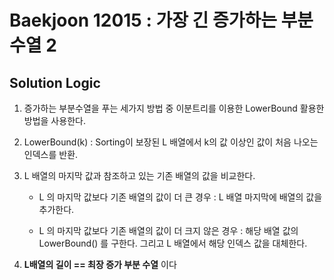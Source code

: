 # Baekjoon 12015 : 가장 긴 증가하는 부분 수열 2

## Solution Logic

1. 증가하는 부분수열을 푸는 세가지 방법 중 이분트리를 이용한 LowerBound 활용한 방법을 사용한다.

2. LowerBound(k) : Sorting이 보장된 L 배열에서 k의 값 이상인 값이 처음 나오는 인덱스를 반환.

3. L 배열의 마지막 값과 참조하고 있는 기존 배열의 값을 비교한다.
    - L 의 마지막 값보다 기존 배열의 값이 더 큰 경우 : L 배열 마지막에 배열의 값을 추가한다.

    - L 의 마지막 값보다 기존 배열의 값이 더 크지 않은 경우 : 해당 배열 값의 LowerBound() 를 구한다. 그리고 L 배열에서 해당 인덱스 값을 대체한다.

4. **L배열의 길이 == 최장 증가 부분 수열** 이다
